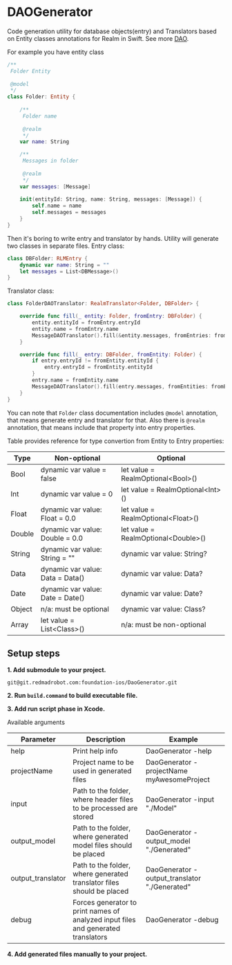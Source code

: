 DAOGenerator
=====

Code generation utility for database objects(entry) and Translators based on Entity classes annotations for Realm in Swift. See more [DAO](https://github.com/RedMadRobot/DAO).

For example you have entity class

```swift
/**
 Folder Entity
 
 @model
 */
class Folder: Entity {
    
    /**
     Folder name
     
     @realm
     */
    var name: String

    /**
     Messages in folder
     
     @realm
     */
    var messages: [Message]
    
    init(entityId: String, name: String, messages: [Message]) {
        self.name = name
        self.messages = messages
    }
}

```

Then it's boring to write entry and translator by hands. Utility will generate two classes in separate files. Entry class:

```swift
class DBFolder: RLMEntry {
    dynamic var name: String = ""
    let messages = List<DBMessage>()
}

```
Translator class:

```swift
class FolderDAOTranslator: RealmTranslator<Folder, DBFolder> {

    override func fill(_ entity: Folder, fromEntry: DBFolder) {
        entity.entityId = fromEntry.entryId
        entity.name = fromEntry.name
        MessageDAOTranslator().fill(&entity.messages, fromEntries: fromEntry.messages)
    }

    override func fill(_ entry: DBFolder, fromEntity: Folder) {
        if entry.entryId != fromEntity.entityId {
            entry.entryId = fromEntity.entityId
        }
        entry.name = fromEntity.name
        MessageDAOTranslator().fill(entry.messages, fromEntities: fromEntity.messages)
    }
}
```
You can note that `Folder` class documentation includes `@model` annotation, that means generate entry and translator for that. Also there is `@realm` annotation, that means include that property into entry properties.

Table provides reference for type convertion from Entity to Entry properties:

| Type   	| Non-optional                     	| Optional                            	|
|--------	|----------------------------------	|-------------------------------------	|
| Bool   	| dynamic var value = false        	| let value = RealmOptional\<Bool>()   	|
| Int    	| dynamic var value = 0            	| let value = RealmOptional\<Int>()    	|
| Float  	| dynamic var value: Float = 0.0   	| let value = RealmOptional\<Float>()  	|
| Double 	| dynamic var value: Double = 0.0  	| let value = RealmOptional\<Double>() 	|
| String 	| dynamic var value: String = ""   	| dynamic var value: String?          	|
| Data   	| dynamic var value: Data = Data() 	| dynamic var value: Data?            	|
| Date   	| dynamic var value: Date = Date() 	| dynamic var value: Date?            	|
| Object 	| n/a: must be optional            	| dynamic var value: Class?           	|
| Array   | let value = List\<Class>()        	| n/a: must be non-optional           	|

## Setup steps

**1. Add submodule to your project.**

`git@git.redmadrobot.com:foundation-ios/DaoGenerator.git`

**2. Run `build.command` to build executable file.**

**3. Add run script phase in Xcode.**

Available arguments

| Parameter         | Description                                                                       | Example                                       |
|-------------------|-----------------------------------------------------------------------------------|-----------------------------------------------|
| help              | Print help info                                                                   | DaoGenerator -help                            |
| projectName       | Project name to be used in generated files                                        | DaoGenerator -projectName myAwesomeProject    |
| input             | Path to the folder, where header files to be processed are stored                 | DaoGenerator -input "./Model"                 |
| output_model      | Path to the folder, where generated model files should be placed                  | DaoGenerator -output_model "./Generated"      |
| output_translator | Path to the folder, where generated translator files should be placed             | DaoGenerator -output_translator "./Generated" |
| debug             | Forces generator to print names of analyzed input files and generated translators | DaoGenerator -debug                           |

**4. Add generated files manually to your project.**